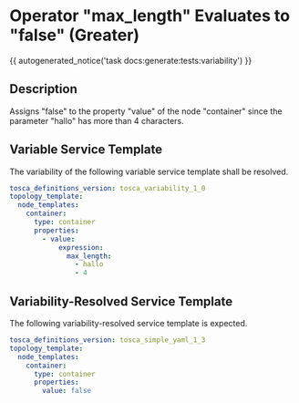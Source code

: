 # Operator "max_length" Evaluates to "false" (Greater)

{{ autogenerated_notice('task docs:generate:tests:variability') }}

## Description

Assigns "false" to the property "value" of the node "container" since the parameter "hallo" has more than 4 characters.

## Variable Service Template

The variability of the following variable service template shall be resolved.

```yaml linenums="1"
tosca_definitions_version: tosca_variability_1_0
topology_template:
  node_templates:
    container:
      type: container
      properties:
        - value:
            expression:
              max_length:
                - hallo
                - 4
```




## Variability-Resolved Service Template

The following variability-resolved service template is expected.

```yaml linenums="1"
tosca_definitions_version: tosca_simple_yaml_1_3
topology_template:
  node_templates:
    container:
      type: container
      properties:
        value: false
```


